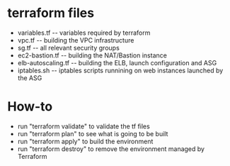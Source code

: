 # terraform files

* variables.tf -- variables required by terraform
* vpc.tf -- building the VPC infrastructure
* sg.tf -- all relevant security groups
* ec2-bastion.tf -- building the NAT/Bastion instance
* elb-autoscaling.tf -- building the ELB, launch configuration and ASG
* iptables.sh -- iptables scripts runnining on web instances launched by the ASG

# How-to
* run "terraform validate" to validate the tf files
* run "terraform plan" to see what is going to be built
* run "terraform apply" to build the environment
* run "terraform destroy" to remove the environment managed by Terraform
